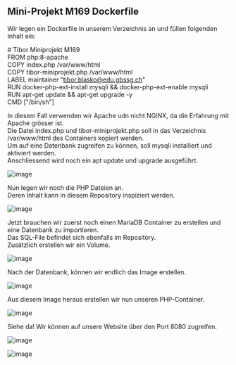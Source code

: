 ## Mini-Projekt M169 Dockerfile</br>

Wir legen ein Dockerfile in unserem Verzeichnis an und füllen folgenden Inhalt ein:</br>

\# Tibor Miniprojekt M169</br>
FROM php:8-apache</br>
COPY index.php /var/www/html</br>
COPY tibor-miniprojekt.php /var/www/html</br>
LABEL maintainer "tibor.blasko@edu.gbssg.ch"</br>
RUN docker-php-ext-install mysqli && docker-php-ext-enable mysqli</br>
RUN apt-get update && apt-get upgrade -y</br>
CMD ["/bin/sh"]</br>

In diesem Fall verwenden wir Apache udn nicht NGINX, da die Erfahrung mit Apache grösser ist.</br>
Die Datei index.php und tibor-miniprojekt.php soll in das Verzeichnis /var/www/html des Containers kopiert werden.</br>
Um auf eine Datenbank zugreifen zu können, soll mysqli installiert und aktiviert werden.</br>
Anschliessend wird noch ein apt update und upgrade ausgeführt.</br>

![image](https://user-images.githubusercontent.com/98404509/225875996-3266d3c4-edcf-4a4e-92f7-1369346782cd.png)

Nun legen wir noch die PHP Dateien an.</br>
Deren Inhalt kann in diesem Repository inspiziert werden.</br>

![image](https://user-images.githubusercontent.com/98404509/225876971-9c919394-53ce-4fb1-9db2-394dc9106ea0.png)

Jetzt brauchen wir zuerst noch einen MariaDB Container zu erstellen und eine Datenbank zu importieren.</br>
Das SQL-File befindet sich ebenfalls im Repository.</br>
Zusätzlich erstellen wir ein Volume.</br>

![image](https://user-images.githubusercontent.com/98404509/225881595-987a5a13-5bdb-4446-afe9-ef21464022fb.png)

Nach der Datenbank, können wir endlich das Image erstellen.

![image](https://user-images.githubusercontent.com/98404509/225882623-38ae56ff-4054-4a22-8f93-77e974f3c1d0.png)

Aus diesem Image heraus erstellen wir nun unseren PHP-Container.

![image](https://user-images.githubusercontent.com/98404509/225882922-4b4a6905-e282-45f0-bc54-df1cb16956ac.png)

Siehe da! Wir können auf unsere Website über den Port 8080 zugreifen.

![image](https://user-images.githubusercontent.com/98404509/225883360-9db81d9d-3afc-4801-be27-6bb7b3b4781d.png)

![image](https://user-images.githubusercontent.com/98404509/225886212-74bb66f5-ee5e-4e3d-87d2-b37702b0b0dc.png)
